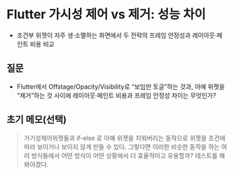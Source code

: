 # Flutter 가시성 제어 vs 제거: 성능 차이
- 조건부 위젯이 자주 생·소멸하는 화면에서 두 전략의 프레임 안정성과 레이아웃·페인트 비용 비교

## 질문
- Flutter에서 Offstage/Opacity/Visibility로 “보임만 토글”하는 것과, 아예 위젯을 “제거”하는 것 사이에 레이아웃·페인트 비용과 프레임 안정성 차이는 무엇인가?

## 초기 메모(선택)
> 가기성제어위젯들과 if-else 로 아예 위젯을 지워버리는 동작으로 위젯을 조건에 따라 보이거나 보이지 않게 만들 수 있다. 그렇다면 이러한 비슷한 동작을 하는 여러 방식들에서 어떤 방식이 어떤 상황에서 더 효율적이고 유용할까?
테스트를 해봐야겠다.
